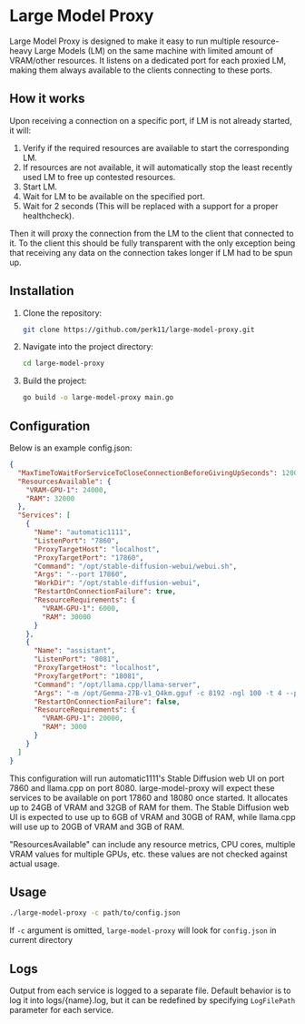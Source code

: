 # Large Model Proxy

Large Model Proxy is designed to make it easy to run multiple resource-heavy Large Models (LM) on the same machine with limited amount of VRAM/other resources.
 It listens on a dedicated port for each proxied LM, making them always available to the clients connecting to these ports.


## How it works

Upon receiving a connection on a specific port, if LM is not already started, it will:

1. Verify if the required resources are available to start the corresponding LM.
2. If resources are not available, it will automatically stop the least recently used LM to free up contested resources.
3. Start LM.
4. Wait for LM to be available on the specified port.
5. Wait for 2 seconds (This will be replaced with a support for a proper healthcheck). 

Then it will proxy the connection from the LM to the client that connected to it.
To the client this should be fully transparent with the only exception being that receiving any data on the connection takes longer if LM had to be spun up. 

## Installation

1. Clone the repository:
    ```sh
    git clone https://github.com/perk11/large-model-proxy.git
    ```
2. Navigate into the project directory:
    ```sh
    cd large-model-proxy
    ```
3. Build the project:
    ```sh
    go build -o large-model-proxy main.go
    ```

## Configuration

Below is an example config.json:
```json
{
  "MaxTimeToWaitForServiceToCloseConnectionBeforeGivingUpSeconds": 1200,
  "ResourcesAvailable": {
    "VRAM-GPU-1": 24000,
    "RAM": 32000
  },
  "Services": [
    {
      "Name": "automatic1111",
      "ListenPort": "7860",
      "ProxyTargetHost": "localhost",
      "ProxyTargetPort": "17860",
      "Command": "/opt/stable-diffusion-webui/webui.sh",
      "Args": "--port 17860",
      "WorkDir": "/opt/stable-diffusion-webui",
      "RestartOnConnectionFailure": true,
      "ResourceRequirements": {
        "VRAM-GPU-1": 6000,
        "RAM": 30000
      }
    },
    {
      "Name": "assistant",
      "ListenPort": "8081",
      "ProxyTargetHost": "localhost",
      "ProxyTargetPort": "18081",
      "Command": "/opt/llama.cpp/llama-server",
      "Args": "-m /opt/Gemma-27B-v1_Q4km.gguf -c 8192 -ngl 100 -t 4 --port 18081",
      "RestartOnConnectionFailure": false,
      "ResourceRequirements": {
        "VRAM-GPU-1": 20000,
        "RAM": 3000
      }
    }
  ]
}
```
This configuration will run automatic1111's Stable Diffusion web UI on port 7860 and llama.cpp on port 8080.
large-model-proxy will expect these services to be available on port 17860 and 18080 once started.
It allocates up to 24GB of VRAM and 32GB of RAM for them.
The Stable Diffusion web UI is expected to use up to 6GB of VRAM and 30GB of RAM, while llama.cpp will use up to 20GB of VRAM and 3GB of RAM.

"ResourcesAvailable" can include any resource metrics, CPU cores, multiple VRAM values for multiple GPUs, etc. these values are not checked against actual usage.

## Usage
```sh
./large-model-proxy -c path/to/config.json
```

If `-c` argument is omitted, `large-model-proxy` will look for `config.json` in current directory

## Logs

Output from each service is logged to a separate file. Default behavior is to log it into logs/{name}.log,
but it can be redefined by specifying `LogFilePath` parameter for each service.